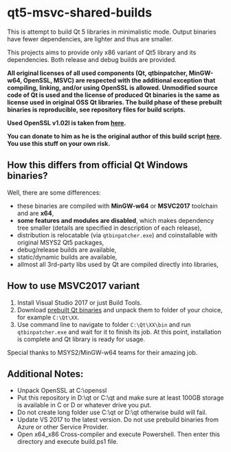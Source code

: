 # qt5-msvc-shared-builds
This is attempt to build Qt 5 libraries in minimalistic mode. Output binaries have fewer dependencies, are lighter and thus are smaller.

This projects aims to provide only x86 variant of Qt5 library and its dependencies. Both release and debug builds are provided.

**All original licenses of all used components (Qt, qtbinpatcher, MinGW-w64, OpenSSL, MSVC) are respected with the additional exception that compiling, linking, and/or using OpenSSL is allowed. Unmodified source code of Qt is used and the license of produced Qt binaries is the same as license used in original OSS Qt libraries.  The build phase of these prebuilt binaries is reproducible, see repository files for build scripts.**

**Used OpenSSL v1.02l is taken from [here](https://www.npcglib.org/~stathis/blog/precompiled-openssl/).**

**You can donate to him as he is the original author of this build script [here](https://martinrotter.github.io/donate/). You use this stuff on your own risk.**

## How this differs from official Qt Windows binaries?
Well, there are some differences:

* these binaries are compiled with **MinGW-w64** or **MSVC2017** toolchain and are **x64**,
* **some features and modules are disabled**, which makes dependency tree smaller (details are specified in description of each release),
* distribution is relocatable (via `qtbinpatcher.exe`) and coinstallable with original MSYS2 Qt5 packages,
* debug/release builds are available,
* static/dynamic builds are available,
* allmost all 3rd-party libs used by Qt are compiled directly into libraries,

## How to use MSVC2017 variant
1. Install Visual Studio 2017 or just Build Tools.
1. Download [prebuilt Qt binaries](https://github.com/martinrotter/qt5-minimalistic-builds/releases) and unpack them to folder of your choice, for example `C:\Qt\XX`.
1. Use command line to navigate to folder `C:\Qt\XX\bin` and run `qtbinpatcher.exe` and wait for it to finish its job. At this point, installation is complete and Qt library is ready for usage.

Special thanks to MSYS2/MinGW-w64 teams for their amazing job.


## Additional Notes:

* Unpack OpenSSL at C:\openssl
* Put this repository in D:\qt or C:\qt and make sure at least 100GB storage is available in C or D or whatever drive you put.
* Do not create long folder use C:\qt or D:\qt otherwise build will fail.
* Update VS 2017 to the latest version. Do not use prebuild binaries from Azure or other Service Provider.
* Open x64_x86 Cross-compiler and execute Powershell. Then enter this directory and execute build.ps1 file.
